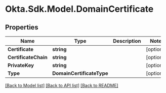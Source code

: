 # Okta.Sdk.Model.DomainCertificate
## Properties

Name | Type | Description | Notes
------------ | ------------- | ------------- | -------------
**Certificate** | **string** |  | [optional] 
**CertificateChain** | **string** |  | [optional] 
**PrivateKey** | **string** |  | [optional] 
**Type** | **DomainCertificateType** |  | [optional] 

[[Back to Model list]](../README.md#documentation-for-models) [[Back to API list]](../README.md#documentation-for-api-endpoints) [[Back to README]](../README.md)

